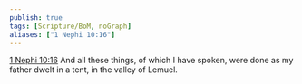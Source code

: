 ```yaml
---
publish: true
tags: [Scripture/BoM, noGraph]
aliases: ["1 Nephi 10:16"]
---
```

[1 Nephi 10:16](https://churchofjesuschrist.org/study/scriptures/bofm/1-ne/10?lang=eng&id=p16#p16) And all these things, of which I have spoken, were done as my father dwelt in a tent, in the valley of Lemuel.
